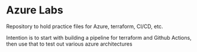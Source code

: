 # Azure Labs

Repository to hold practice files for Azure, terraform, CI/CD, etc.

Intention is to start with building a pipeline for terraform and Github Actions, then use that to test out various azure architectures
